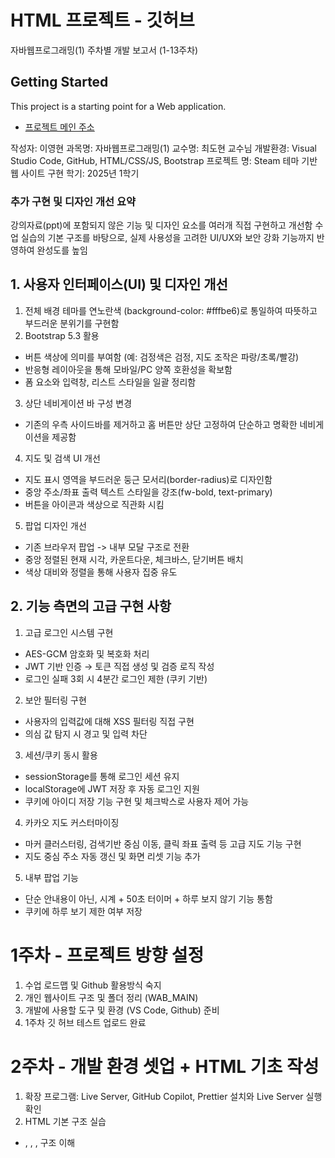 # HTML 프로젝트 - 깃허브
자바웹프로그래밍(1) 주차별 개발 보고서 (1-13주차)
## Getting Started
This project is a starting point for a Web application.
- [프로젝트 메인 주소](https://github.com/enn3090/WEB_MAIN)

작성자: 이영현 
과목명: 자바웹프로그래밍(1)
교수명: 최도현 교수님
개발환경: Visual Studio Code, GitHub, HTML/CSS/JS, Bootstrap 
프로젝트 명: Steam 테마 기반 웹 사이트 구현 
학기: 2025년 1학기 


### 추가 구현 및 디자인 개선 요약 ###
강의자료(ppt)에 포함되지 않은 기능 및 디자인 요소를 여러개 직접 구현하고 개선함
수업 실습의 기본 구조를 바탕으로, 실제 사용성을 고려한 UI/UX와 보안 강화 기능까지 반영하여 완성도를 높임 

## 1. 사용자 인터페이스(UI) 및 디자인 개선 
1) 전체 배경 테마를 연노란색 (background-color: #fffbe6)로 통일하여 따뜻하고 부드러운 분위기를 구현함
2) Bootstrap 5.3 활용
- 버튼 색상에 의미를 부여함 (예: 검정색은 검정, 지도 조작은 파랑/초록/빨강)
- 반응형 레이아웃을 통해 모바일/PC 양쪽 호환성을 확보함
- 폼 요소와 입력창, 리스트 스타일을 일괄 정리함
3) 상단 네비게이션 바 구성 변경 
- 기존의 우측 사이드바를 제거하고 홈 버튼만 상단 고정하여 단순하고 명확한 네비게이션을 제공함 
4) 지도 및 검색 UI 개선
- 지도 표시 영역을 부드러운 둥근 모서리(border-radius)로 디자인함
- 중앙 주소/좌표 출력 텍스트 스타일을 강조(fw-bold, text-primary)
- 버튼을 아이콘과 색상으로 직관화 시킴
5) 팝업 디자인 개선 
- 기존 브라우저 팝업 -> 내부 모달 구조로 전환 
- 중앙 정렬된 현재 시각, 카운트다운, 체크바스, 닫기버튼 배치
- 색상 대비와 정렬을 통해 사용자 집중 유도

## 2. 기능 측면의 고급 구현 사항 
1) 고급 로그인 시스템 구현 
- AES-GCM 암호화 및 복호화 처리
- JWT 기반 인증 → 토큰 직접 생성 및 검증 로직 작성
- 로그인 실패 3회 시 4분간 로그인 제한 (쿠키 기반)
2) 보안 필터링 구현
- 사용자의 입력값에 대해 XSS 필터링 직접 구현
- 의심 값 탐지 시 경고 및 입력 차단
3) 세션/쿠키 동시 활용 
- sessionStorage를 통해 로그인 세션 유지
- localStorage에 JWT 저장 후 자동 로그인 지원
- 쿠키에 아이디 저장 기능 구현 및 체크박스로 사용자 제어 가능
4) 카카오 지도 커스터마이징
- 마커 클러스터링, 검색기반 중심 이동, 클릭 좌표 출력 등 고급 지도 기능 구현 
- 지도 중심 주소 자동 갱신 및 화면 리셋 기능 추가 
5) 내부 팝업 기능
- 단순 안내용이 아닌, 시계 + 50초 터이머 + 하루 보지 않기 기능 통함 
- 쿠키에 하루 보기 제한 여부 저장 


# 1주차 - 프로젝트 방향 설정 
1. 수업 로드맵 및 Github 활용방식 숙지 
2. 개인 웹사이트 구조 및 폴더 정리 (WAB_MAIN)
3. 개발에 사용할 도구 및 환경 (VS Code, Github) 준비
4. 1주차 깃 허브 테스트 업로드 완료 

# 2주차 - 개발 환경 셋업 + HTML 기초 작성
1. 확장 프로그램: Live Server, GitHub Copilot, Prettier 설치와 Live Server 실행 확인
2. HTML 기본 구조 실습
- <!DOCTYPE html>, <html>, <head>, <body> 구조 이해
<title>, <meta>, <h1>, <img> 등을 활용한 초기 구성함
3. 간단한 텍스트/이미지 삽입 실습 완료 
- steam에서 이미지를 퍼와서 steam 기반 웹 사이트를 구현 하려는 계획 중

# 3주차 - 메타 태그 & 하이퍼링크, 테이블 실습
1. <meta charset="UTF-8">, <link rel="stylesheet">, <script> 활용해 HTML 문서 정보 정의
2. 하이퍼링크로 Steam 공식 사이트 연동 
- MAIN 이미지 클릭 시 사이트 연동 됨 (<a href="...">)
3. <table> 태그로 인기 캐릭터 목록 작성 (이 부분은 LOL 인기 캐릭터를 작성함)
- rowspan, colspan, caption 등 다양한 표 구조 적용 
4. 내가 추가 구현한 부분
- 기본 Bootstrap의 기본 테이블 스타일에서 더 나아가 인기 챔피언 표를 둥글고 보기 귀엽게 수정 

# 4주차 - JavaScript 기초 & DOM 조작
1. search.js에서 버튼 클릭 이벤트 핸들러 작성
2. 입력값 확인 후 alert() 출력되도록 설정
3. 콘솔로 결과 확인 (console.log())
4. 검색창과 버튼을 JS로 연동해 간단한 유효성 검사 구현
- Serch 버튼을 누르면 원하는 내용 검색이 가능하도록 구현함 

# 5주차 - 고급 JS 문법 & 팝업창 기능
1. Map/Set 실습
- 사용자 목록을 Set으로 중복 제거 후 출력 
- Map을 이용한 key-value 저장 예제 실습
2. 팝업창 기능 구현 
- popup.html: 별도 HTML 팝업 페이지 작성 
현재 시간 표시 (setInterval)
50초 카운트다운 후 자동 종료 (setTimeout) 
3. 내가 구현한 부분
하루에 한 번만 열기 클릭 시 쿠키가 생성되며 하루동안 팝업창이 뜨지 않음 (쿠키 삭제 시 다시 복구 됨)
- 쿠키를 사용하여 팝업 재등장 방지 기능 구현 (document.cookie)
'닫기'버튼 클릭 시 팝업창이 닫힘 

# 6주차 - 로그인 페이지 설계 & Form 처리
1. HTML 폼 구조 학습
- <form>, <input type="email/password">, <button type="submit">
- required, placeholder, name 속성 활용
2. login.html에서 이메일/비밀번호 입력 UI 구현 (Bootstrap에서 기본틀을 가져옴)
3. login.js에서 공백 입력 체크 후 알림창 출력 
4. 부트스트랩으로 로그인 창 정렬 (form-group, mb-3)

# 9주차 - 입력 필터링 및 클라이언트 데이터 저장
1. 보안 강화를 위한 입력값 검증을 실습하였으며, DOM 기반의 입력 필터링을 적용하여 XSS(교차 사이트 스크립팅) 공격을 방지함.
- 예시: <script>alert(1)</script> 와 같은 악성 스크립트를 입력 시 자동 제거
2. DOMPurify 라이브러리 없이도 정규식을 활용하여 커스텀 필터 구현
3. 사용자의 이메일 및 로그인 데이터를 sessionStorage에 저장하고, 필요 시 localStorage와 비교하여 자동 완성 기능 준비

# 10주차 - 쿠키와 세션 관리 구현
1. 로그인 시 "아이디 저장" 체크박스를 기반으로 쿠키 저장 기능 구현 
- setCookie, getCookie, deleteCookie 함수로 만료 시간 제어
2. 세션 유지 시 sessionStorage를 통해 로그인 상태 보존 및 로그인된 사용자에게만 특정 페이지 접근 가능하도록 처리 
3. 키를 활용한 로그인 횟수 추적 기능으로 보안 테스트 병행

# 11주차 - 암호화 및 JWT 인증 시스템 구축
1. AES-GCM 방식의 대칭키 암호화 구현 (Web Crypto API 사용) 
- 키 생성 → Base64 인코딩 → 암호화 문자열 저장
2. 암호화된 이메일을 Session_Storage_pass2에 저장하고, 복호화 실패 시 오류 메시지 출력
3. JWT(Json Web Token) 직접 구현하여 login.js에서 토큰 생성 및 verifyJWT() 함수로 유효성 
- 로그인 시 토큰을 localStorage에 저장하고, 페이지 로딩 시 인증 검사
4. 실제 토큰 구조: header.payload.signature 3단계 구조 기반 (HS256 알고리즘 사용)

# 12주차 - 모듈화 및 클래스 기반 구조화
1. 각 기능별 JavaScript 파일을 모듈화 (export/import) 하여 유지보수 용이성 확보
- crypto2.js, jwt_token.js, popup.js, login2.js 등
2. 클래스 기반 설계로 암호화/복호화, 토큰 처리, 로그인/로그아웃 로직을 분리하여 코드 재사용성 확보
3. 동작 흐름: index_login.html → 모듈 로딩 → init() 실행 → 로그인 상태 확인 및 사용자 이메일 출력

# 13주차 - 카카오 지도 API를 활용한 프로필 페이지 구현
1. 카카오 지도 API 키를 발급받아 map.js에서 API 연동 완료
2. 지도 중심 좌표 설정, 마커 표시, 마커 클러스터링 기능 구현
3. 검색어 입력 시 위치 검색 및 중심 주소 정보 출력 기능 구현
4. 지도 상 클릭 시 위도/경도 출력, 줌/드래그 조작 버튼 추가
5. 부트스트랩을 이용한 프로필 페이지 UI 완성
- 검색창, 지도, 버튼, 주소출력, 클릭 좌표를 반응형 구조로 정리
6. 사용자 로그인 정보에 따라 user_email 표시되도록 연동 처리


# 마무리 소감 및 드릴 말씀
마지막에 깃 허브에 올리려고 맥북에서 커밋을 한 순간 예전에 제가 확인한다고 6주차 까지 올려놨던 것 까지만 커밋이 되고 나머지가 사라졌습니다. 
마감이 얼마 남지 않아 복구는 불가능 하다고 생각이 되어 어쩔 수 없이 코드만 열심히 찾아서 커밋을 1개만 올리게 되었습니다. 
깃허브를 잘 알지 못해 한 이런 저의 실수로 점수가 깎이겠지만.. 하나 배워간다고 생각합니다.
수업시간에 잘 따라가지 못하여 혼자 집에서 PPT를 보며 만들어서 시간과 정성이 정말 많이 들었습니다. 그만큼 제가 배워가는 것들이 많아서 좋은 것 같습니다. 
PPT에 있지 않은 내용도 구현해보았습니다. 

